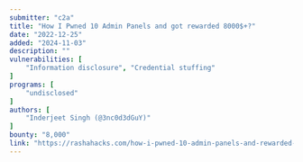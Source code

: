```yaml
---
submitter: "c2a"
title: "How I Pwned 10 Admin Panels and got rewarded 8000$+?"
date: "2022-12-25"
added: "2024-11-03"
description: ""
vulnerabilities: [
    "Information disclosure", "Credential stuffing"
]
programs: [
    "undisclosed"
]
authors: [
    "Inderjeet Singh (@3nc0d3dGuY)"
]
bounty: "8,000"
link: "https://rashahacks.com/how-i-pwned-10-admin-panels-and-rewarded-8000/"
---
```




